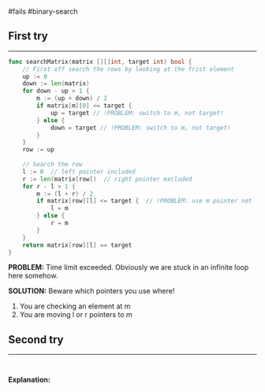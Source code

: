 #fails 
#binary-search 
## First try
___
```go
func searchMatrix(matrix [][]int, target int) bool {
    // First off search the rows by looking at the frist element
    up := 0
    down := len(matrix)
    for down - up > 1 {
        m := (up + down) / 2
        if matrix[m][0] <= target {
            up = target // !PROBLEM: switch to m, not target!
        } else {
            down = target // !PROBLEM: switch to m, not target!
        }
    }
    row := up
    
    // Search the row
    l := 0  // left pointer included
    r := len(matrix[row])  // right pointer excluded
    for r - l > 1 {
        m := (l + r) / 2
        if matrix[row][l] <= target {  // !PROBLEM: use m pointer not l
            l = m
        } else {
            r = m
        }
    }
    return matrix[row][l] == target
}   


```

**PROBLEM:** Time limit exceeded. Obviously we are stuck in an infinite loop here somehow.

**SOLUTION:** Beware which pointers you use where! 
1) You are checking an element at m
2) You are moving l or r pointers to m



## Second try
____
```go



```

**Explanation:**
